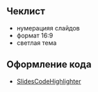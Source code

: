 ## Чеклист

- нумерацияя слайдов
- формат 16:9
- светлая тема

## Оформление кода

- [SlidesCodeHighlighter](https://romannurik.github.io/SlidesCodeHighlighter/)